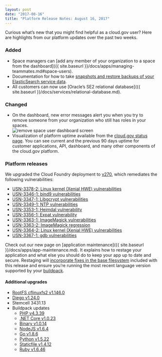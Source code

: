 ```yaml
---
layout: post
date: "2017-08-16"
title: "Platform Release Notes: August 16, 2017"
---
```


Curious what’s new that you might find helpful as a cloud.gov user? Here are highlights from our platform updates over the past two weeks.

### Added

* Space managers can [add any member of your organization to a space from the dashboard]({{ site.baseurl }}/docs/apps/managing-teammates.md#space-users).
* Documentation for how to take [snapshots and restore backups of your ElasticSearch service data](https://github.com/18F/cg-site/blob/6418e8e933f887896a102d8575f1c7af468d1d2f/content/docs/services/elasticsearch24.md).
* All customers can now use [Oracle’s SE2 relational database]({{ site.baseurl }}/docs/services/relational-database.md).

### Changed

* On the dashboard, new error messages alert you when you try to remove someone from your organization who still has roles in your spaces.
<br/>![remove space user dashboard screen](/img/remove-space-user.png)
* Visualization of platform uptime available from the [cloud.gov status page](https://cloudgov.statuspage.io/). You can see current and the previous 90 days uptime for customer applications, API, dashboard, and many other components of the cloud.gov platform.

### Platform releases
We upgraded the Cloud Foundry deployment to [v270](https://github.com/cloudfoundry/cf-release/releases/tag/v270), which remediates the following vulnerabilities:

* [USN-3378-2: Linux kernel (Xenial HWE) vulnerabilities](https://usn.ubuntu.com/usn/usn-3378-2/)
* [USN-3346-1: bind9 vulnerabilities](https://usn.ubuntu.com/usn/usn-3346-1/)
* [USN-3347-1: Libgcrypt vulnerabilities](https://usn.ubuntu.com/usn/usn-3347-1/)
* [USN-3349-1: NTP vulnerabilities](https://usn.ubuntu.com/usn/usn-3349-1/)
* [USN-3353-1: Heimdal vulnerability](https://usn.ubuntu.com/usn/usn-3353-1/)
* [USN-3356-1: Expat vulnerability](https://usn.ubuntu.com/usn/usn-3356-1)
* [USN-3363-1: ImageMagick vulnerabilities](https://usn.ubuntu.com/usn/usn-3363-1/)
* [USN-3363-2: ImageMagick regression](https://usn.ubuntu.com/usn/usn-3363-2/)
* [USN-3364-2: Linux kernel (Xenial HWE) vulnerabilities](https://usn.ubuntu.com/usn/usn-3364-2/)
* [USN-3367-1: gdb vulnerabilities](https://usn.ubuntu.com/usn/usn-3367-1/)

Check out our new page on [application maintenance]({{ site.baseurl }}/docs/apps/app-maintenance.md). It explains how to restage your application and what else you should do to keep your app up to date and secure. Restaging will [incorporate fixes in the base filesystem](https://docs.cloudfoundry.org/devguide/deploy-apps/stacks.html#cli-commands) included with this release and ensure you’re running the most recent language version supported by your [buildpack](https://docs.cloudfoundry.org/buildpacks/).

#### Additional upgrades
* [RootFS cflinuxfs2 v1.146.0](https://github.com/cloudfoundry/stacks/releases/tag/1.146.0)
* [Diego v1.24.0](https://github.com/cloudfoundry/diego-release/releases/tag/v1.24.0)
* Stemcell 3431.13
* Buildpack updates
  * [PHP v4.3.39](https://github.com/cloudfoundry/php-buildpack/releases/tag/v4.3.39)
  * [.NET Core v1.0.23](https://github.com/cloudfoundry/dotnet-core-buildpack/releases/tag/v1.0.23)
  * [Binary v1.0.14](https://github.com/cloudfoundry/binary-buildpack/releases/tag/v1.0.14)
  * [NodeJS v1.6.4](https://github.com/cloudfoundry/nodejs-buildpack/releases/tag/v1.6.4)
  * [Go v1.8.6](https://github.com/cloudfoundry/go-buildpack/releases/tag/v1.8.6)
  * [Python v1.5.22](https://github.com/cloudfoundry/python-buildpack/releases/tag/v1.5.22)
  * [Staticfile v1.4.12](https://github.com/cloudfoundry/staticfile-buildpack/releases/tag/v1.4.12)
  * [Ruby v1.6.46](https://github.com/cloudfoundry/ruby-buildpack/releases/tag/v1.6.46)

